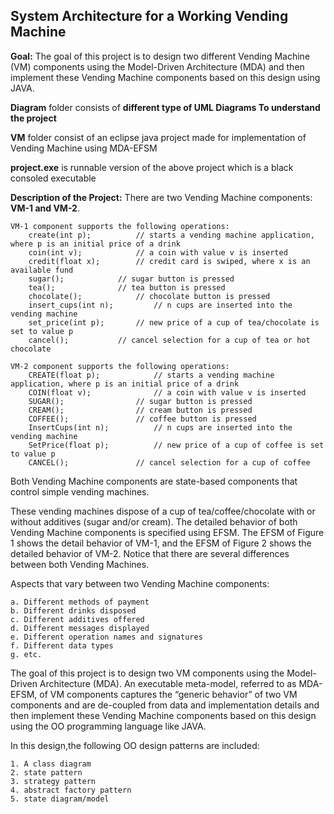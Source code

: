 
System Architecture for a Working Vending Machine
-

**Goal:**
The goal of this project is to design two different Vending Machine (VM) components using the Model-Driven Architecture (MDA) and then implement these Vending Machine components based on this design using JAVA.

**Diagram** folder consists of **different type of UML Diagrams To understand the project**

**VM** folder consist of an eclipse java project made for implementation of Vending Machine using MDA-EFSM

**project.exe** is runnable version of the above project which is a black consoled executable

**Description of the Project:**
There are two Vending Machine components: **VM-1 and VM-2**.
	
	VM-1 component supports the following operations:
		create(int p); 			// starts a vending machine application, where p is an initial price of a drink
		coin(int v); 			// a coin with value v is inserted
		credit(float x); 		// credit card is swiped, where x is an available fund
		sugar(); 			// sugar button is pressed
		tea(); 				// tea button is pressed
		chocolate(); 			// chocolate button is pressed
		insert_cups(int n); 		// n cups are inserted into the vending machine
		set_price(int p); 		// new price of a cup of tea/chocolate is set to value p
		cancel(); 			// cancel selection for a cup of tea or hot chocolate

	VM-2 component supports the following operations:
		CREATE(float p); 			// starts a vending machine application, where p is an initial price of a drink
		COIN(float v); 				// a coin with value v is inserted
		SUGAR(); 				// sugar button is pressed
		CREAM(); 				// cream button is pressed
		COFFEE(); 				// coffee button is pressed
		InsertCups(int n); 			// n cups are inserted into the vending machine
		SetPrice(float p); 			// new price of a cup of coffee is set to value p
		CANCEL(); 				// cancel selection for a cup of coffee
		

Both Vending Machine components are state-based components that control simple vending machines.

These vending machines dispose of a cup of tea/coffee/chocolate with or without additives (sugar and/or cream). The detailed behavior of both Vending Machine components is specified using EFSM. The EFSM of Figure 1 shows the detail behavior of VM-1, and the EFSM of Figure 2 shows the detailed behavior of VM-2. Notice that there are several differences between both Vending Machines.


Aspects that vary between two Vending Machine components:

	a. Different methods of payment
	b. Different drinks disposed
	c. Different additives offered
	d. Different messages displayed
	e. Different operation names and signatures
	f. Different data types
	g. etc.

The goal of this project is to design two VM components using the Model-Driven Architecture (MDA). An executable meta-model, referred to as MDA-EFSM, of VM components captures the “generic behavior” of two VM components and are de-coupled from data and implementation details and then implement these Vending Machine components based on this design using the OO programming language like JAVA.

In this design,the following OO design patterns are included:
	
	1. A class diagram
	2. state pattern
	3. strategy pattern
	4. abstract factory pattern
	5. state diagram/model
	
	

